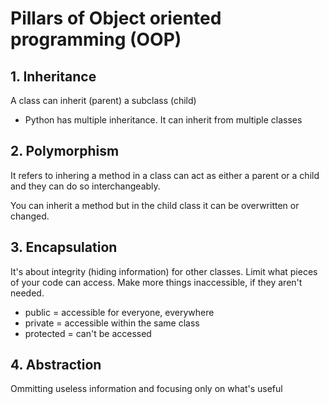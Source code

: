 # Pillars of Object oriented programming (OOP)

## 1. Inheritance

A class can inherit (parent) a subclass (child)

- Python has multiple inheritance. It can inherit from multiple classes

## 2. Polymorphism

It refers to inhering a method in a class can act as either a parent or a child and they can do so interchangeably.

You can inherit a method but in the child class it can be overwritten or changed.

## 3. Encapsulation

It's about integrity (hiding information) for other classes.  Limit what pieces of your code can access. Make more things inaccessible, if they aren't needed.

- public = accessible for everyone, everywhere
- private = accessible within the same class
- protected = can't be accessed


## 4. Abstraction

Ommitting useless information and focusing only on what's useful